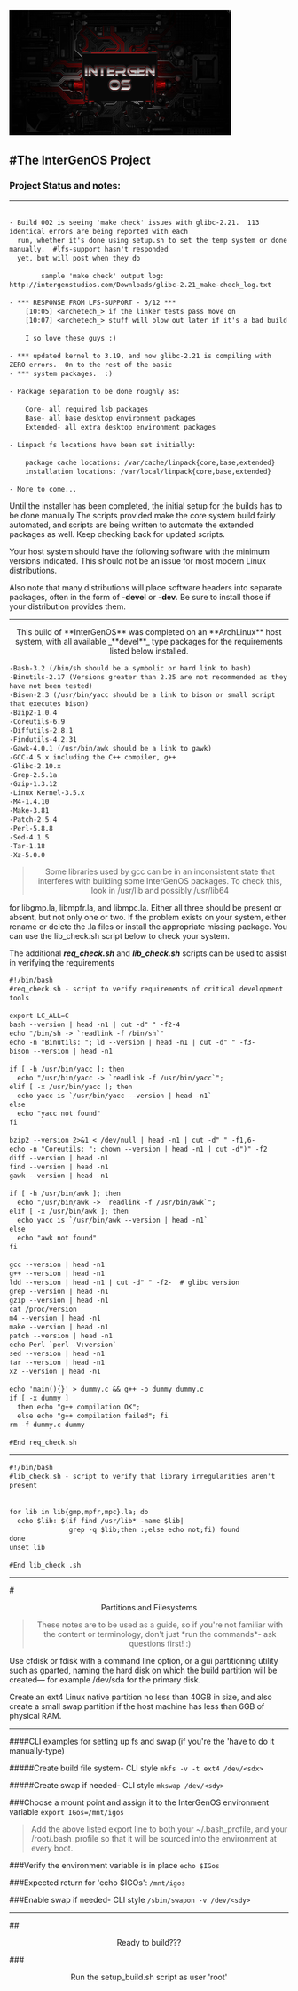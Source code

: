 ![alt text](https://github.com/InterGenOS/build_001/blob/master/InterGenOS-2015-02-21-400x226.png "InterGen OSsD")


#**The InterGenOS Project**
---

### Project Status and notes:
---

```

- Build 002 is seeing 'make check' issues with glibc-2.21.  113 identical errors are being reported with each
  run, whether it's done using setup.sh to set the temp system or done manually.  #lfs-support hasn't responded
  yet, but will post when they do

        sample 'make check' output log: http://intergenstudios.com/Downloads/glibc-2.21_make-check_log.txt

- *** RESPONSE FROM LFS-SUPPORT - 3/12 ***
    [10:05] <archetech_> if the linker tests pass move on
    [10:07] <archetech_> stuff will blow out later if it's a bad build

    I so love these guys :)

- *** updated kernel to 3.19, and now glibc-2.21 is compiling with ZERO errors.  On to the rest of the basic
- *** system packages.  :)

- Package separation to be done roughly as:
    
    Core- all required lsb packages
    Base- all base desktop environment packages
    Extended- all extra desktop environment packages

- Linpack fs locations have been set initially:
    
    package cache locations: /var/cache/linpack{core,base,extended}
    installation locations: /var/local/linpack{core,base,extended}

- More to come...

```

  
Until the installer has been completed, the initial setup for the builds has to be done manually
The scripts provided make the core system build fairly automated, and scripts are being written
to automate the extended packages as well.  Keep checking back for updated scripts.

Your host system should have the following software with the minimum versions indicated. 
This should not be an issue for most modern Linux distributions. 

Also note that many distributions will place software headers into separate packages, often in the form of
**<package-name>-devel** or **<package-name>-dev**. Be sure to install those if your distribution provides them.

---

<center>This build of **InterGenOS** was completed on an **ArchLinux** host system, with all available _**devel**_ type packages for the requirements listed below 
installed.</center>

```
-Bash-3.2 (/bin/sh should be a symbolic or hard link to bash)
-Binutils-2.17 (Versions greater than 2.25 are not recommended as they have not been tested)
-Bison-2.3 (/usr/bin/yacc should be a link to bison or small script that executes bison)
-Bzip2-1.0.4
-Coreutils-6.9
-Diffutils-2.8.1
-Findutils-4.2.31
-Gawk-4.0.1 (/usr/bin/awk should be a link to gawk)
-GCC-4.5.x including the C++ compiler, g++
-Glibc-2.10.x
-Grep-2.5.1a
-Gzip-1.3.12
-Linux Kernel-3.5.x
-M4-1.4.10
-Make-3.81
-Patch-2.5.4
-Perl-5.8.8
-Sed-4.1.5
-Tar-1.18
-Xz-5.0.0
```

><center>Some libraries used by gcc can be in an inconsistent state that interferes with building some InterGenOS packages. To check this, look in /usr/lib and possibly /usr/lib64 
for libgmp.la, libmpfr.la, and libmpc.la.  Either all three should be present or absent, but not only one or two. If the problem exists on your system, either rename or delete the 
.la files or install the appropriate missing package. You can use the lib_check.sh script below to check your system.</center>


The additional _**req_check.sh**_ and _**lib_check.sh**_ scripts can be used to assist in verifying the requirements

```
#!/bin/bash
#req_check.sh - script to verify requirements of critical development tools

export LC_ALL=C
bash --version | head -n1 | cut -d" " -f2-4
echo "/bin/sh -> `readlink -f /bin/sh`"
echo -n "Binutils: "; ld --version | head -n1 | cut -d" " -f3-
bison --version | head -n1

if [ -h /usr/bin/yacc ]; then
  echo "/usr/bin/yacc -> `readlink -f /usr/bin/yacc`";
elif [ -x /usr/bin/yacc ]; then
  echo yacc is `/usr/bin/yacc --version | head -n1`
else
  echo "yacc not found" 
fi

bzip2 --version 2>&1 < /dev/null | head -n1 | cut -d" " -f1,6-
echo -n "Coreutils: "; chown --version | head -n1 | cut -d")" -f2
diff --version | head -n1
find --version | head -n1
gawk --version | head -n1

if [ -h /usr/bin/awk ]; then
  echo "/usr/bin/awk -> `readlink -f /usr/bin/awk`";
elif [ -x /usr/bin/awk ]; then
  echo yacc is `/usr/bin/awk --version | head -n1`
else 
  echo "awk not found" 
fi
                                                                                                                                                                                             
gcc --version | head -n1                                                                                                                                                                     
g++ --version | head -n1                                                                                                                                                                     
ldd --version | head -n1 | cut -d" " -f2-  # glibc version
grep --version | head -n1
gzip --version | head -n1
cat /proc/version
m4 --version | head -n1
make --version | head -n1
patch --version | head -n1
echo Perl `perl -V:version`
sed --version | head -n1
tar --version | head -n1
xz --version | head -n1

echo 'main(){}' > dummy.c && g++ -o dummy dummy.c
if [ -x dummy ]
  then echo "g++ compilation OK";
  else echo "g++ compilation failed"; fi
rm -f dummy.c dummy

#End req_check.sh
```

---

```
#!/bin/bash
#lib_check.sh - script to verify that library irregularities aren't present


for lib in lib{gmp,mpfr,mpc}.la; do
  echo $lib: $(if find /usr/lib* -name $lib|
               grep -q $lib;then :;else echo not;fi) found
done
unset lib

#End lib_check .sh
```

---

#<center>Partitions and Filesystems</center>

><center>These notes are to be used as a guide, so if you're not familiar with the content or terminology, don't just *run the commands*- ask questions first!  :)</center>

Use cfdisk or fdisk with a command line option, or a gui partitioning utility such as gparted, naming 
the hard disk on which the build partition will be created— for example /dev/sda for the primary disk. 
  
Create an ext4 Linux native partition no less than 40GB in size, and also create a small swap partition 
if the host machine has less than 6GB of physical RAM.

---

####CLI examples for setting up fs and swap
(if you're the 'have to do it manually-type)


#####Create build file system- CLI style
`mkfs -v -t ext4 /dev/<sdx>`

#####Create swap if needed- CLI style
`mkswap /dev/<sdy>`

###Choose a mount point and assign it to the InterGenOS environment variable
`export IGos=/mnt/igos`

 >Add the above listed export line to both your ~/.bash_profile, and your /root/.bash_profile so that it will be sourced into the environment at every boot.

###Verify the environment variable is in place
`echo $IGos`

###Expected return for 'echo $IGOs':
`/mnt/igos`

###Enable swap if needed- CLI style
`/sbin/swapon -v /dev/<sdy>`

---
##<center>Ready to build???</center>

###<center>Run the setup_build.sh script as user 'root'<center>
